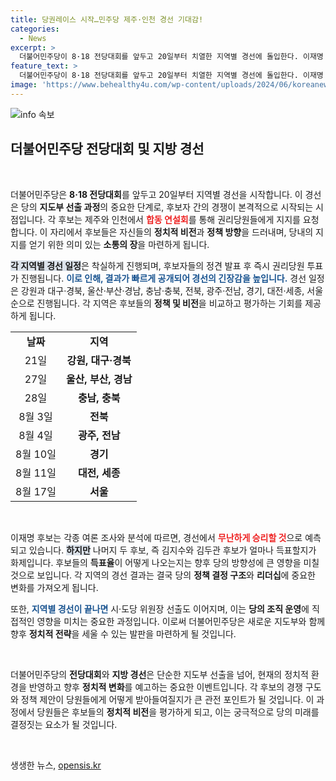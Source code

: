```yaml
---
title: 당권레이스 시작…민주당 제주·인천 경선 기대감!
categories:
  - News
excerpt: >
  더불어민주당이 8·18 전당대회를 앞두고 20일부터 치열한 지역별 경선에 돌입한다. 이재명 후보의 승리는 확실시되지만, 다른 후보들의 득표 결과에 이목이 집중되고 있다!
feature_text: >
  더불어민주당이 8·18 전당대회를 앞두고 20일부터 치열한 지역별 경선에 돌입한다. 이재명 후보의 승리는 확실시되지만, 다른 후보들의 득표 결과에 이목이 집중되고 있다!
image: 'https://www.behealthy4u.com/wp-content/uploads/2024/06/koreanews.jpg'
---
```


<p><img src="https://www.behealthy4u.com/wp-content/uploads/2024/06/koreanews.jpg" alt="info 속보" /></p>

<h2 data-ke-size="size26">더불어민주당 전당대회 및 지방 경선</h2>

<p data-ke-size="size16">&nbsp;</p>

<p>더불어민주당은 <b>8·18 전당대회</b>를 앞두고 20일부터 지역별 경선을 시작합니다. 이 경선은 당의 <b>지도부 선출 과정</b>의 중요한 단계로, 후보자 간의 경쟁이 본격적으로 시작되는 시점입니다. 각 후보는 제주와 인천에서 <b><span style="color: #ee2323;">합동 연설회</span></b>를 통해 권리당원들에게 지지를 요청합니다. 이 자리에서 후보들은 자신들의 <b>정치적 비전</b>과 <b>정책 방향</b>을 드러내며, 당내의 지지를 얻기 위한 의미 있는 <b>소통의 장</b>을 마련하게 됩니다.</p>

<p><b><span style="background-color: #21538527;">각 지역별 경선 일정</span></b>은 착실하게 진행되며, 후보자들의 정견 발표 후 즉시 권리당원 투표가 진행됩니다. <b><span style="color: #1a5490;">이로 인해, 결과가 빠르게 공개되어 경선의 긴장감을 높입니다.</span></b> 경선 일정은 강원과 대구·경북, 울산·부산·경남, 충남·충북, 전북, 광주·전남, 경기, 대전·세종, 서울 순으로 진행됩니다. 각 지역은 후보들의 <b>정책 및 비전</b>을 비교하고 평가하는 기회를 제공하게 됩니다.</p>

<table style="width: 100%;">
  <tr>
    <td style="text-align: center; height: 17px;"><b>날짜</b></td>
    <td style="text-align: center; height: 17px;"><b>지역</b></td>
  </tr>
  <tr>
    <td style="text-align: center; height: 17px;">21일</td>
    <td style="text-align: center; height: 17px;"><b>강원, 대구·경북</b></td>
  </tr>
  <tr>
    <td style="text-align: center; height: 17px;">27일</td>
    <td style="text-align: center; height: 17px;"><b>울산, 부산, 경남</b></td>
  </tr>
  <tr>
    <td style="text-align: center; height: 17px;">28일</td>
    <td style="text-align: center; height: 17px;"><b>충남, 충북</b></td>
  </tr>
  <tr>
    <td style="text-align: center; height: 17px;">8월 3일</td>
    <td style="text-align: center; height: 17px;"><b>전북</b></td>
  </tr>
  <tr>
    <td style="text-align: center; height: 17px;">8월 4일</td>
    <td style="text-align: center; height: 17px;"><b>광주, 전남</b></td>
  </tr>
  <tr>
    <td style="text-align: center; height: 17px;">8월 10일</td>
    <td style="text-align: center; height: 17px;"><b>경기</b></td>
  </tr>
  <tr>
    <td style="text-align: center; height: 17px;">8월 11일</td>
    <td style="text-align: center; height: 17px;"><b>대전, 세종</b></td>
  </tr>
  <tr>
    <td style="text-align: center; height: 17px;">8월 17일</td>
    <td style="text-align: center; height: 17px;"><b>서울</b></td>
  </tr>
</table>

<p data-ke-size="size16">&nbsp;</p>

<p>이재명 후보는 각종 여론 조사와 분석에 따르면, 경선에서 <b><span style="color: #ee2323;">무난하게 승리할 것</span></b>으로 예측되고 있습니다. <b><span style="background-color: #21538527;">하지만</span></b> 나머지 두 후보, 즉 김지수와 김두관 후보가 얼마나 득표할지가 화제입니다. 후보들의 <b>득표율</b>이 어떻게 나오는지는 향후 당의 방향성에 큰 영향을 미칠 것으로 보입니다. 각 지역의 경선 결과는 결국 당의 <b>정책 결정 구조</b>와 <b>리더십</b>에 중요한 변화를 가져오게 됩니다.</p>

<p>또한, <b><span style="color: #1a5490;">지역별 경선이 끝나면</span></b> 시·도당 위원장 선출도 이어지며, 이는 <b>당의 조직 운영</b>에 직접적인 영향을 미치는 중요한 과정입니다. 이로써 더불어민주당은 새로운 지도부와 함께 향후 <b>정치적 전략</b>을 세울 수 있는 발판을 마련하게 될 것입니다. </p>

<p data-ke-size="size16">&nbsp;</p>

<p>더불어민주당의 <b>전당대회</b>와 <b>지방 경선</b>은 단순한 지도부 선출을 넘어, 현재의 정치적 환경을 반영하고 향후 <b>정치적 변화</b>를 예고하는 중요한 이벤트입니다. 각 후보의 경쟁 구도와 정책 제안이 당원들에게 어떻게 받아들여질지가 큰 관전 포인트가 될 것입니다. 이 과정에서 당원들은 후보들의 <b>정치적 비전</b>을 평가하게 되고, 이는 궁극적으로 당의 미래를 결정짓는 요소가 될 것입니다. </p>

<p data-ke-size="size16">&nbsp;</p>
생생한 뉴스, <a href="https://opensis.kr" rel="dofollow">opensis.kr</a>


